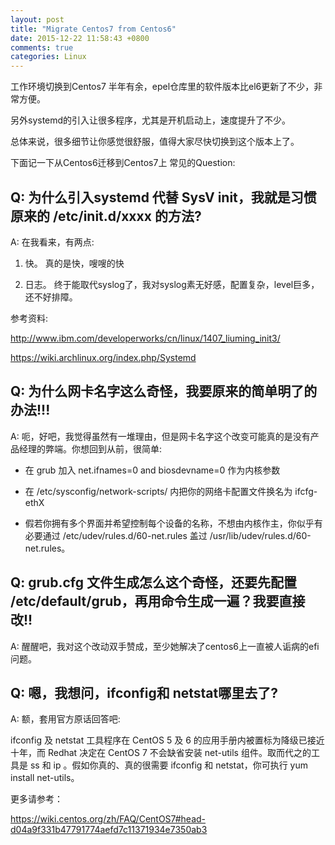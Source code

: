 ```yaml
---
layout: post
title: "Migrate Centos7 from Centos6"
date: 2015-12-22 11:58:43 +0800
comments: true
categories: Linux
---
```


工作环境切换到Centos7 半年有余，epel仓库里的软件版本比el6更新了不少，非常方便。

另外systemd的引入让很多程序，尤其是开机启动上，速度提升了不少。

总体来说，很多细节让你感觉很舒服，值得大家尽快切换到这个版本上了。

下面记一下从Centos6迁移到Centos7上 常见的Question:

Q: 为什么引入systemd 代替 SysV init，我就是习惯原来的 /etc/init.d/xxxx 的方法?
-------------------------------------------------------------------------------

A: 在我看来，有两点:

  1. 快。 真的是快，嗖嗖的快

  2. 日志。 终于能取代syslog了，我对syslog素无好感，配置复杂，level巨多，还不好排障。

参考资料:

http://www.ibm.com/developerworks/cn/linux/1407_liuming_init3/

https://wiki.archlinux.org/index.php/Systemd

Q: 为什么网卡名字这么奇怪，我要原来的简单明了的办法!!!
-------------------------------------------------------------------------------

A: 呃，好吧，我觉得虽然有一堆理由，但是网卡名字这个改变可能真的是没有产品经理的弊端。你想回到从前，很简单:

* 在 grub 加入 net.ifnames=0 and biosdevname=0 作为内核参数

* 在 /etc/sysconfig/network-scripts/ 内把你的网络卡配置文件换名为 ifcfg-ethX

* 假若你拥有多个界面并希望控制每个设备的名称，不想由内核作主，你似乎有必要通过 /etc/udev/rules.d/60-net.rules 盖过 /usr/lib/udev/rules.d/60-net.rules。

Q: grub.cfg 文件生成怎么这个奇怪，还要先配置 /etc/default/grub，再用命令生成一遍？我要直接改!!
-----------------------------------------------------------------------------------------------

A:  醒醒吧，我对这个改动双手赞成，至少她解决了centos6上一直被人诟病的efi问题。

Q: 嗯，我想问，ifconfig和 netstat哪里去了?
-----------------------------------------------------------------------------------------------

A: 额，套用官方原话回答吧:

ifconfig 及 netstat 工具程序在 CentOS 5 及 6 的应用手册内被置标为降级已接近十年，而 Redhat 决定在 CentOS 7 不会缺省安装 net-utils 组件。取而代之的工具是 ss 和 ip 。假如你真的、真的很需要 ifconfig 和 netstat，你可执行 yum install net-utils。


更多请参考：

https://wiki.centos.org/zh/FAQ/CentOS7#head-d04a9f331b47791774aefd7c11371934e7350ab3

